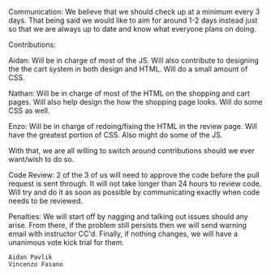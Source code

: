 Communication:
  We believe that we should check up at a minimum every 3 days. That being said we would like to aim for around 1-2 days instead just so that we are always up to date and know what everyone plans on doing.

Contributions:

  Aidan: Will be in charge of most of the JS. Will also contribute to designing the the cart system in both design and HTML. Will do a small amount of CSS.

  Nathan:
    Will be in charge of most of the HTML on the shopping and cart pages. Will also help design the how the shopping page looks. Will do some CSS as well.

  Enzo:
    Will be in charge of redoing/fixing the HTML in the review page. Will have the greatest portion of CSS. Also might do some of the JS.

  With that, we are all willing to switch around contributions should we ever want/wish to do so.

  Code Review:
    2 of the 3 of us will need to approve the code before the pull request is sent through. It will not take longer than 24 hours to review code. Will try and do it as soon as possible by communicating exactly when code needs to be reviewed.

  Penalties:
    We will start off by nagging and talking out issues should any arise. From there, if the problem still persists then we will send warning email with instructor CC'd. Finally, if nothing changes, we will have a unanimous vote kick trial for them.

    Aidan Pavlik
    Vincenzo Fasano
